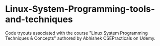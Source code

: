 # Linux-System-Programming-tools-and-techniques
Code tryouts associated with the course "Linux System Programming Techniques &amp; Concepts" authored by Abhishek CSEPracticals on Udemy.
